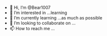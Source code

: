 - 👋 Hi, I’m @Bear1007
- 👀 I’m interested in ...learning
- 🌱 I’m currently learning ...as much as possible
- 💞️ I’m looking to collaborate on ...
- 📫 How to reach me ...

<!---
Bear1007/Bear1007 is a ✨ special ✨ repository because its `README.md` (this file) appears on your GitHub profile.
You can click the Preview link to take a look at your changes.
--->
